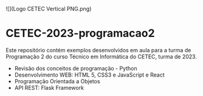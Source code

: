 
![<Logo CETEC>](Logo CETEC Vertical PNG.png)

# CETEC-2023-programacao2
Este repositório contém exemplos desenvolvidos em aula para a turma de Programação 2 do curso Técnico em Informática do CETEC, turma de 2023.

- Revisão dos conceitos de programação - Python
- Desenvolvimento WEB: HTML 5, CSS3 e JavaScript e React
- Programação Orientada a Objetos
- API REST: Flask Framework
